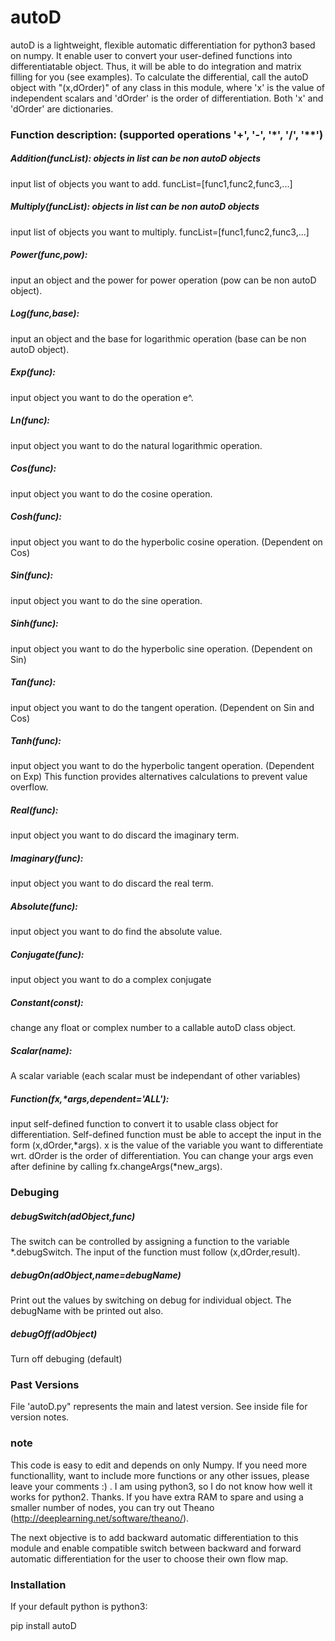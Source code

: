# autoD
autoD is a lightweight, flexible automatic differentiation for python3 based on numpy. It enable user to convert your user-defined functions into differentiatable object. Thus, it will be able to do integration and matrix filling for you (see examples). To calculate the differential, call the autoD object with "(x,dOrder)" of any class in this module, where 'x' is the value of independent scalars and 'dOrder' is the order of differentiation. Both 'x' and 'dOrder' are dictionaries.

### Function description: (supported operations '+', '-', '\*', '/', '\*\*')
##### Addition(funcList): objects in list can be non autoD objects
input list of objects you want to add. funcList=[func1,func2,func3,...]

##### Multiply(funcList): objects in list can be non autoD objects
input list of objects you want to multiply. funcList=[func1,func2,func3,...]

##### Power(func,pow):    
input an object and the power for power operation (pow can be non autoD object).

##### Log(func,base):     
input an object and the base for logarithmic operation (base can be non autoD object).

##### Exp(func):          
input object you want to do the operation e^.

##### Ln(func):           
input object you want to do the natural logarithmic operation.

##### Cos(func):          
input object you want to do the cosine operation.

##### Cosh(func):          
input object you want to do the hyperbolic cosine operation. (Dependent on Cos)

##### Sin(func):          
input object you want to do the sine operation.

##### Sinh(func):          
input object you want to do the hyperbolic sine operation. (Dependent on Sin)

##### Tan(func):          
input object you want to do the tangent operation. (Dependent on Sin and Cos)

##### Tanh(func):          
input object you want to do the hyperbolic tangent operation. (Dependent on Exp)
This function provides alternatives calculations to prevent value overflow.

##### Real(func):
input object you want to do discard the imaginary term.

##### Imaginary(func):
input object you want to do discard the real term.

##### Absolute(func):
input object you want to do find the absolute value.

##### Conjugate(func):
input object you want to do a complex conjugate

##### Constant(const):
change any float or complex number to a callable autoD class object.

##### Scalar(name):
A scalar variable (each scalar must be independant of other variables)

##### Function(fx,*args,dependent='ALL'): 
input self-defined function to convert it to usable class object for differentiation.
Self-defined function must be able to accept the input in the form (x,dOrder,*args).
x is the value of the variable you want to differentiate wrt.
dOrder is the order of differentiation.
You can change your args even after definine by calling fx.changeArgs(*new_args).

### Debuging
##### debugSwitch(adObject,func)
The switch can be controlled by assigning a function to the variable *.debugSwitch. The input of the function must follow (x,dOrder,result).

##### debugOn(adObject,name=debugName)
Print out the values by switching on debug for individual object. The debugName with be printed out also.

##### debugOff(adObject)
Turn off debuging (default)

### Past Versions
File 'autoD.py" represents the main and latest version. See inside file for version notes.

### note
This code is easy to edit and depends on only Numpy. If you need more functionallity, want to include more functions or any other issues, please leave your comments :) . I am using python3, so I do not know how well it works for python2. Thanks.
If you have extra RAM to spare and using a smaller number of nodes, you can try out Theano (http://deeplearning.net/software/theano/). 

The next objective is to add backward automatic differentiation to this module and enable compatible switch between backward and forward automatic differentiation for the user to choose their own flow map.


### Installation
If your default python is python3:

pip install autoD
